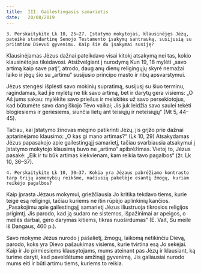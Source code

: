 ```yaml
---
title:  III. Gailestingasis samarietis
date:   20/08/2019
---
```


`3. Perskaitykite Lk 10, 25–27. Įstatymo mokytojas, klausinėjęs Jėzų, pateikė standartinę Senojo Testamento įsakymų santrauką, susijusią su priimtinu Dievui gyvenimu. Kaip šie du įsakymai susiję?`

Klausinėjamas Jėzus dažnai pateikdavo visai kitokį atsakymą nei tas, kokio klausinėtojas tikėdavosi. Atsižvelgiant į nurodymą Kun 19, 18 mylėti „savo artimą kaip save patį“, atrodo, daug anų dienų religingųjų skyrė nemažai laiko ir jėgų šio su „artimu“ susijusio principo masto ir ribų apsvarstymui.

Jėzus stengėsi išplėsti savo mokinių supratimą, susijusį su šiuo terminu, ragindamas, kad jie mylėtų ne tik savo artimą, bet ir darytų gera visiems: „O Aš jums sakau: mylėkite savo priešus ir melskitės už savo persekiotojus, kad būtumėte savo dangiškojo Tėvo vaikai; Jis juk leidžia savo saulei tekėti blogiesiems ir geriesiems, siunčia lietų ant teisiųjų ir neteisiųjų“ (Mt 5, 44–45).

Tačiau, kai Įstatymo žinovas mėgino patikrinti Jėzų, jis grįžo prie dažnai aptarinėjamo klausimo: „O kas gi mano artimas?“ (Lk 10, 29) Atsakydamas Jėzus papasakojo apie gailestingąjį samarietį, tačiau svarbiausia atsakymui į Įstatymo mokytojo klausimą buvo ne „artimo“ apibrėžimas. Vietoj to, Jėzus pasakė: „Eik ir tu būk artimas kiekvienam, kam reikia tavo pagalbos“ (žr. Lk 10, 36–37).

`4. Perskaitykite Lk 10, 30–37. Kokia yra Jėzaus pabrėžiamo kontrasto tarp trijų asmenybių reikšmė, mačiusių pakelėje esantį žmogų, kuriam reikėjo pagalbos?`

Kaip įprasta Jėzaus mokymui, griežčiausia Jo kritika tekdavo tiems, kurie teigė esą religingi, tačiau kuriems ne itin rūpėjo aplinkinių kančios. „Pasakojimu apie gailestingąjį samarietį Jėzus iliustruoja tikrosios religijos prigimtį. Jis parodo, kad ją sudaro ne sistemos, išpažinimai ar apeigos, o meilės darbai, gero darymas kitiems, tikras nuoširdumas“ (E. Vait, Su meile iš Dangaus, 460 p.).

Savo mokyme Jėzus nurodo į pašalietį, žmogų, laikomą netikinčiu Dievą, parodo, koks yra Dievo pašaukimas visiems, kurie tvirtina esą Jo sekėjai. Kaip ir Jo pirmiesiems klausytojams, mums ateinant pas Jėzų ir klausiant, ką turime daryti, kad paveldėtume amžinąjį gyvenimą, Jis galiausiai nurodo mums eiti ir būti artimu tiems, kuriems to reikia.
